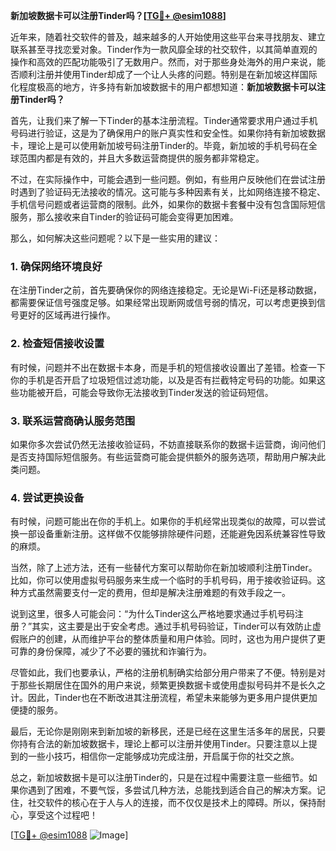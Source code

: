 **新加坡数据卡可以注册Tinder吗？[[TG💪+ @esim1088](https://t.me/s/esim1088)]**

近年来，随着社交软件的普及，越来越多的人开始使用这些平台来寻找朋友、建立联系甚至寻找恋爱对象。Tinder作为一款风靡全球的社交软件，以其简单直观的操作和高效的匹配功能吸引了无数用户。然而，对于那些身处海外的用户来说，能否顺利注册并使用Tinder却成了一个让人头疼的问题。特别是在新加坡这样国际化程度极高的地方，许多持有新加坡数据卡的用户都想知道：**新加坡数据卡可以注册Tinder吗？**

首先，让我们来了解一下Tinder的基本注册流程。Tinder通常要求用户通过手机号码进行验证，这是为了确保用户的账户真实性和安全性。如果你持有新加坡数据卡，理论上是可以使用新加坡号码注册Tinder的。毕竟，新加坡的手机号码在全球范围内都是有效的，并且大多数运营商提供的服务都非常稳定。

不过，在实际操作中，可能会遇到一些问题。例如，有些用户反映他们在尝试注册时遇到了验证码无法接收的情况。这可能与多种因素有关，比如网络连接不稳定、手机信号问题或者运营商的限制。此外，如果你的数据卡套餐中没有包含国际短信服务，那么接收来自Tinder的验证码可能会变得更加困难。

那么，如何解决这些问题呢？以下是一些实用的建议：

### **1. 确保网络环境良好**
在注册Tinder之前，首先要确保你的网络连接稳定。无论是Wi-Fi还是移动数据，都需要保证信号强度足够。如果经常出现断网或信号弱的情况，可以考虑更换到信号更好的区域再进行操作。

### **2. 检查短信接收设置**
有时候，问题并不出在数据卡本身，而是手机的短信接收设置出了差错。检查一下你的手机是否开启了垃圾短信过滤功能，以及是否有拦截特定号码的功能。如果这些功能被开启，可能会导致你无法接收到Tinder发送的验证码短信。

### **3. 联系运营商确认服务范围**
如果你多次尝试仍然无法接收验证码，不妨直接联系你的数据卡运营商，询问他们是否支持国际短信服务。有些运营商可能会提供额外的服务选项，帮助用户解决此类问题。

### **4. 尝试更换设备**
有时候，问题可能出在你的手机上。如果你的手机经常出现类似的故障，可以尝试换一部设备重新注册。这样做不仅能够排除硬件问题，还能避免因系统兼容性导致的麻烦。

当然，除了上述方法，还有一些替代方案可以帮助你在新加坡顺利注册Tinder。比如，你可以使用虚拟号码服务来生成一个临时的手机号码，用于接收验证码。这种方式虽然需要支付一定的费用，但却是解决注册难题的有效手段之一。

说到这里，很多人可能会问：“为什么Tinder这么严格地要求通过手机号码注册？”其实，这主要是出于安全考虑。通过手机号码验证，Tinder可以有效防止虚假账户的创建，从而维护平台的整体质量和用户体验。同时，这也为用户提供了更可靠的身份保障，减少了不必要的骚扰和诈骗行为。

尽管如此，我们也要承认，严格的注册机制确实给部分用户带来了不便。特别是对于那些长期居住在国外的用户来说，频繁更换数据卡或使用虚拟号码并不是长久之计。因此，Tinder也在不断改进其注册流程，希望未来能够为更多用户提供更加便捷的服务。

最后，无论你是刚刚来到新加坡的新移民，还是已经在这里生活多年的居民，只要你持有合法的新加坡数据卡，理论上都可以注册并使用Tinder。只要注意以上提到的一些小技巧，相信你一定能够成功完成注册，开启属于你的社交之旅。

总之，新加坡数据卡是可以注册Tinder的，只是在过程中需要注意一些细节。如果你遇到了困难，不要气馁，多尝试几种方法，总能找到适合自己的解决方案。记住，社交软件的核心在于人与人的连接，而不仅仅是技术上的障碍。所以，保持耐心，享受这个过程吧！

[[TG💪+ @esim1088](https://t.me/s/esim1088) ![Image](https://i.postimg.cc/4NQfJmqS/Snipaste-2025-05-13-00-14-12.png)]